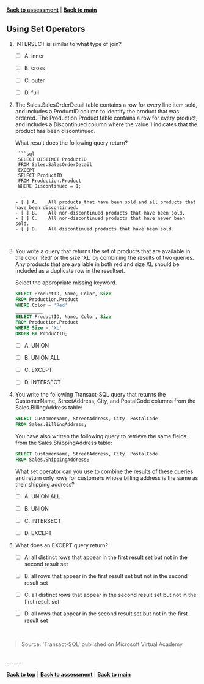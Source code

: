 <a id="top" />

<br/>


[**Back to assessment**](./assessment.md) |   [**Back to main**](../README.md) 

## Using Set Operators


1. INTERSECT is similar to what type of join?
    - [ ] A. 	inner
    - [ ] B. 	cross
    - [ ] C. 	outer
    - [ ] D. 	full
        

2. The Sales.SalesOrderDetail table contains a row for every line item sold, and includes a ProductID column to identify the product that was ordered.
    The Production.Product table contains a row for every product, and includes a Discontinued column where the value 1 indicates that the product has been discontinued.

    What result does the following query return?

        ```sql
        SELECT DISTINCT ProductID
        FROM Sales.SalesOrderDetail
        EXCEPT
        SELECT ProductID
        FROM Production.Product
        WHERE Discontinued = 1;
    ```

    - [ ] A. 	All products that have been sold and all products that have been discontinued.
    - [ ] B. 	All non-discontinued products that have been sold.
    - [ ] C. 	All non-discontinued products that have never been sold.
    - [ ] D. 	All discontinued products that have been sold.
	
	

3. You write a query that returns the set of products that are available in the color 'Red' or the size 'XL' by combining the results of two queries. Any products that are available in both red and size XL should be included as a duplicate row in the resultset.

    Select the appropriate missing keyword.

    ```sql
    SELECT ProductID, Name, Color, Size
    FROM Production.Product
    WHERE Color = 'Red'
    __________
    SELECT ProductID, Name, Color, Size
    FROM Production.Product
    WHERE Size = 'XL'
    ORDER BY ProductID;
    ```

    - [ ] A. 	UNION
    - [ ] B. 	UNION ALL
    - [ ] C. 	EXCEPT
    - [ ] D. 	INTERSECT
	
	

4. You write the following Transact-SQL query that returns the CustomerName, StreetAddress, City, and PostalCode columns from the Sales.BillingAddress table:
    ```sql
    SELECT CustomerName, StreetAddress, City, PostalCode
    FROM Sales.BillingAddress;
    ```
    You have also written the following query to retrieve the same fields from the Sales.ShippingAddress table:
     ```sql
    SELECT CustomerName, StreetAddress, City, PostalCode
    FROM Sales.ShippingAddress;
    ```
    What set operator can you use to combine the results of these queries and return only rows for customers whose billing address is the same as their shipping address?
    - [ ] A. 	UNION ALL
    - [ ] B. 	UNION
    - [ ] C. 	INTERSECT
    - [ ] D. 	EXCEPT
	

5. What does an EXCEPT query return?

    - [ ] A. 	all distinct rows that appear in the first result set but not in the second result set
    - [ ] B. 	all rows that appear in the first result set but not in the second result set
    - [ ] C. 	all distinct rows that appear in the second result set but not in the first result set
    - [ ] D. 	all rows that appear in the second result set but not in the first result set


<br/>

> Source: 'Transact-SQL' published on Microsoft Virtual Academy

<br/>
------

[**Back to top**](#top) | [**Back to assessment**](./assessment.md) | [**Back to main**](../README.md) 